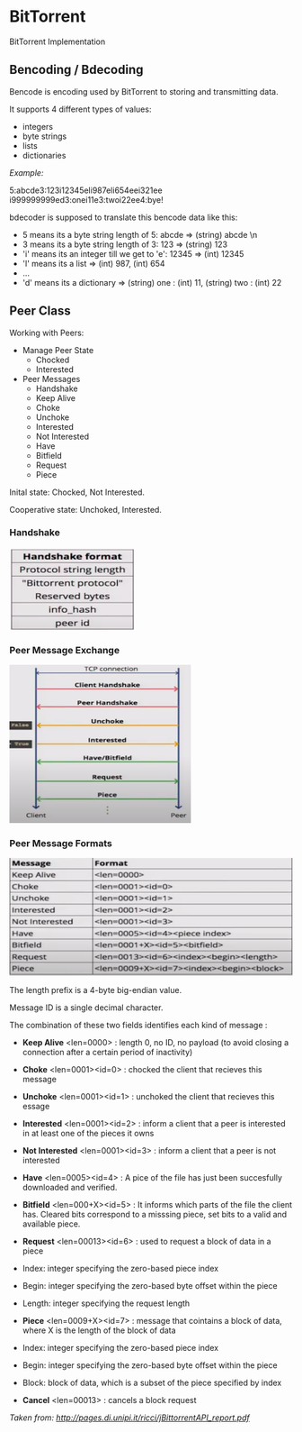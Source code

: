 # BitTorrent
BitTorrent Implementation

## Bencoding / Bdecoding

Bencode is encoding used by BitTorrent to storing and transmitting data.

It supports 4 different types of values:
- integers
- byte strings
- lists
- dictionaries

*Example:*

5:abcde3:123i12345eli987eli654eei321ee
i999999999ed3:onei11e3:twoi22ee4:bye!

bdecoder is supposed to translate this bencode data like this:
- 5 means its a byte string length of 5: abcde => (string) abcde \n
- 3 means its a byte string length of 3: 123  => (string) 123
- 'i' means its an integer till we get to 'e': 12345 => (int) 12345
- 'l' means its a list  => (int) 987, (int) 654 
- ...
- 'd' means its a dictionary => (string) one : (int) 11, (string) two : (int) 22

## Peer Class

Working with Peers:
* Manage Peer State
  * Chocked
  * Interested
* Peer Messages
  * Handshake
  * Keep Alive
  * Choke
  * Unchoke
  * Interested
  * Not Interested
  * Have
  * Bitfield
  * Request
  * Piece
  
Inital state: Chocked, Not Interested.

Cooperative state: Unchoked, Interested.



### Handshake
![](images/handshake.png)


### Peer Message Exchange
![](images/peerMessageExchange.png)

### Peer Message Formats
![](images/peerMessageFormat.png)

The length prefix is a 4-byte big-endian value.

Message ID is a single decimal character.

The combination of these two fields identifies each kind of message :
* **Keep Alive**  <len=0000> : length 0, no ID, no payload (to avoid closing a connection after a certain period of inactivity)

* **Choke** <len=0001><id=0> : chocked the client that recieves this message

* **Unchoke** <len=0001><id=1> : unchoked the client that recieves this essage

* **Interested** <len=0001><id=2> : inform a client that a peer is interested in at least one of the pieces it owns

* **Not Interested** <len=0001><id=3> : inform a client that a peer is not interested

* **Have** <len=0005><id=4><piece index> : A pice of the file has just been succesfully downloaded and verified.
 
* **Bitfield** <len=000+X><id=5><bitfield> : It informs which parts of the file the client has. Cleared bits correspond to a misssing piece, set bits to a valid and available piece.
 
* **Request** <len=00013><id=6><index><begin><length> : used to request a block of data in a piece
 * Index: integer specifying the zero-based piece index
 * Begin: integer specifying the zero-based byte offset within the piece
 * Length: integer specifying the request length 
 
* **Piece** <len=0009+X><id=7><index><begin><block> : message that cointains a block of data, where X is the length of the block of data
 * Index: integer specifying the zero-based piece index
 * Begin: integer specifying the zero-based byte offset within the piece
 * Block: block  of data, which is a subset of the piece specified by index

* **Cancel** <len=00013><index><begin><length> : cancels a block request
 
 *Taken from: http://pages.di.unipi.it/ricci/jBittorrentAPI_report.pdf*
